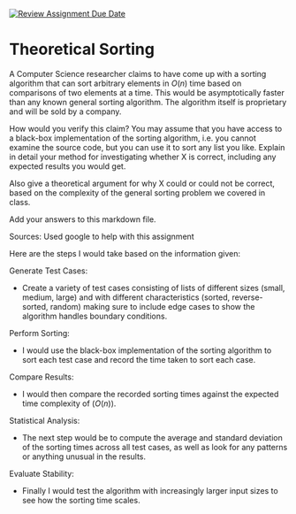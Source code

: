 [![Review Assignment Due Date](https://classroom.github.com/assets/deadline-readme-button-24ddc0f5d75046c5622901739e7c5dd533143b0c8e959d652212380cedb1ea36.svg)](https://classroom.github.com/a/9YUeXH71)
# Theoretical Sorting

A Computer Science researcher claims to have come up with a sorting algorithm
that can sort arbitrary elements in $O(n)$ time based on comparisons of two
elements at a time. This would be asymptotically faster than any known general
sorting algorithm. The algorithm itself is proprietary and will be sold by a
company.

How would you verify this claim? You may assume that you have access to a
black-box implementation of the sorting algorithm, i.e. you cannot examine the
source code, but you can use it to sort any list you like. Explain in detail
your method for investigating whether X is correct, including any expected
results you would get.

Also give a theoretical argument for why X could or could not be correct, based
on the complexity of the general sorting problem we covered in class.

Add your answers to this markdown file.

Sources: Used google to help with this assignment

Here are the steps I would take based on the information given:

Generate Test Cases:

   - Create a variety of test cases consisting of lists of different sizes (small, medium, large) and with different characteristics (sorted, reverse-sorted, random) making sure to include edge cases to show the algorithm handles boundary conditions.

Perform Sorting:

   - I would use the black-box implementation of the sorting algorithm to sort each test case and record the time taken to sort each case.

Compare Results:

   - I would then compare the recorded sorting times against the expected time complexity of $( O(n) )$.

Statistical Analysis:

   - The next step would be to compute the average and standard deviation of the sorting times across all test cases, as well as look for any patterns or anything unusual in the results.

Evaluate Stability:

   - Finally I would test the algorithm with increasingly larger input sizes to see how the sorting time scales.

